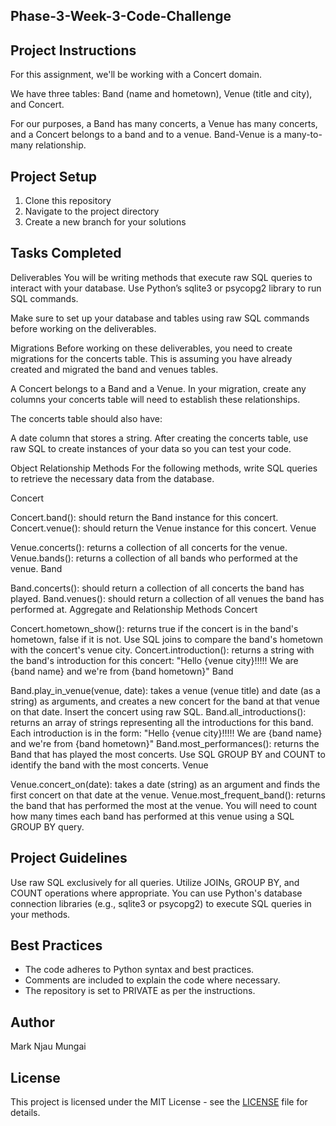 ## Phase-3-Week-3-Code-Challenge

## Project Instructions
For this assignment, we'll be working with a Concert domain.

We have three tables: Band (name and hometown), Venue (title and city), and Concert.

For our purposes, a Band has many concerts, a Venue has many concerts, and a Concert belongs to a band and to a venue. Band-Venue is a many-to-many relationship.

## Project Setup
1. Clone this repository
2. Navigate to the project directory
3. Create a new branch for your solutions

## Tasks Completed
Deliverables
You will be writing methods that execute raw SQL queries to interact with your database. Use Python’s sqlite3 or psycopg2 library to run SQL commands.

Make sure to set up your database and tables using raw SQL commands before working on the deliverables.

Migrations
Before working on these deliverables, you need to create migrations for the concerts table. This is assuming you have already created and migrated the band and venues tables.

A Concert belongs to a Band and a Venue. In your migration, create any columns your concerts table will need to establish these relationships.

The concerts table should also have:

A date column that stores a string.
After creating the concerts table, use raw SQL to create instances of your data so you can test your code.

Object Relationship Methods
For the following methods, write SQL queries to retrieve the necessary data from the database.

Concert

Concert.band(): should return the Band instance for this concert.
Concert.venue(): should return the Venue instance for this concert.
Venue

Venue.concerts(): returns a collection of all concerts for the venue.
Venue.bands(): returns a collection of all bands who performed at the venue.
Band

Band.concerts(): should return a collection of all concerts the band has played.
Band.venues(): should return a collection of all venues the band has performed at.
Aggregate and Relationship Methods
Concert

Concert.hometown_show(): returns true if the concert is in the band's hometown, false if it is not. Use SQL joins to compare the band's hometown with the concert's venue city.
Concert.introduction(): returns a string with the band's introduction for this concert:
"Hello {venue city}!!!!! We are {band name} and we're from {band hometown}"
Band

Band.play_in_venue(venue, date): takes a venue (venue title) and date (as a string) as arguments, and creates a new concert for the band at that venue on that date. Insert the concert using raw SQL.
Band.all_introductions(): returns an array of strings representing all the introductions for this band.
Each introduction is in the form: "Hello {venue city}!!!!! We are {band name} and we're from {band hometown}"
Band.most_performances(): returns the Band that has played the most concerts. Use SQL GROUP BY and COUNT to identify the band with the most concerts.
Venue

Venue.concert_on(date): takes a date (string) as an argument and finds the first concert on that date at the venue.
Venue.most_frequent_band(): returns the band that has performed the most at the venue. You will need to count how many times each band has performed at this venue using a SQL GROUP BY query.

## Project Guidelines
Use raw SQL exclusively for all queries.
Utilize JOINs, GROUP BY, and COUNT operations where appropriate.
You can use Python's database connection libraries (e.g., sqlite3 or psycopg2) to execute SQL queries in your methods.

## Best Practices

- The code adheres to Python syntax and best practices.
- Comments are included to explain the code where necessary.
- The repository is set to PRIVATE as per the instructions.

## Author

Mark Njau Mungai

## License

This project is licensed under the MIT License - see the [LICENSE](LICENSE) file for details.

